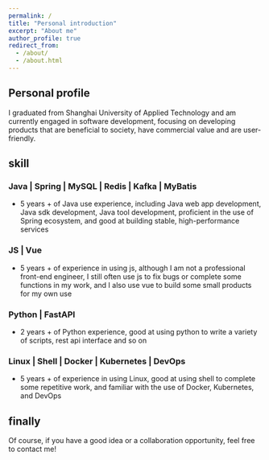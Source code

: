 ```yaml
---
permalink: /
title: "Personal introduction"
excerpt: "About me"
author_profile: true
redirect_from: 
  - /about/
  - /about.html
---
```


## Personal profile

I graduated from Shanghai University of Applied Technology and am currently engaged in software development, focusing on developing products that are beneficial to society, have commercial value and are user-friendly.


## skill

### Java | Spring | MySQL | Redis | Kafka | MyBatis

- 5 years + of Java use experience, including Java web app development, Java sdk development, Java tool development, proficient in the use of Spring ecosystem, and good at building stable, high-performance services


### JS | Vue

- 5 years + of experience in using js, although I am not a professional front-end engineer, I still often use js to fix bugs or complete some functions in my work, and I also use vue to build some small products for my own use


### Python | FastAPI

- 2 years + of Python experience, good at using python to write a variety of scripts, rest api interface and so on

### Linux | Shell | Docker | Kubernetes | DevOps

- 5 years + of experience in using Linux, good at using shell to complete some repetitive work, and familiar with the use of Docker, Kubernetes, and DevOps


## finally

Of course, if you have a good idea or a collaboration opportunity, feel free to contact me!


